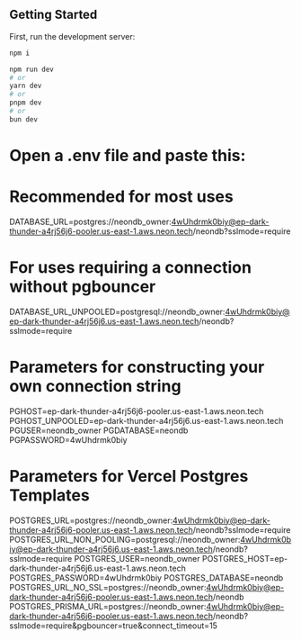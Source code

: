 ## Getting Started

First, run the development server:

```bash
npm i

npm run dev
# or
yarn dev
# or
pnpm dev
# or
bun dev
```

# Open a .env file and paste this:

# Recommended for most uses

DATABASE_URL=postgres://neondb_owner:4wUhdrmk0biy@ep-dark-thunder-a4rj56j6-pooler.us-east-1.aws.neon.tech/neondb?sslmode=require

# For uses requiring a connection without pgbouncer

DATABASE_URL_UNPOOLED=postgresql://neondb_owner:4wUhdrmk0biy@ep-dark-thunder-a4rj56j6.us-east-1.aws.neon.tech/neondb?sslmode=require

# Parameters for constructing your own connection string

PGHOST=ep-dark-thunder-a4rj56j6-pooler.us-east-1.aws.neon.tech
PGHOST_UNPOOLED=ep-dark-thunder-a4rj56j6.us-east-1.aws.neon.tech
PGUSER=neondb_owner
PGDATABASE=neondb
PGPASSWORD=4wUhdrmk0biy

# Parameters for Vercel Postgres Templates

POSTGRES_URL=postgres://neondb_owner:4wUhdrmk0biy@ep-dark-thunder-a4rj56j6-pooler.us-east-1.aws.neon.tech/neondb?sslmode=require
POSTGRES_URL_NON_POOLING=postgresql://neondb_owner:4wUhdrmk0biy@ep-dark-thunder-a4rj56j6.us-east-1.aws.neon.tech/neondb?sslmode=require
POSTGRES_USER=neondb_owner
POSTGRES_HOST=ep-dark-thunder-a4rj56j6.us-east-1.aws.neon.tech
POSTGRES_PASSWORD=4wUhdrmk0biy
POSTGRES_DATABASE=neondb
POSTGRES_URL_NO_SSL=postgres://neondb_owner:4wUhdrmk0biy@ep-dark-thunder-a4rj56j6-pooler.us-east-1.aws.neon.tech/neondb
POSTGRES_PRISMA_URL=postgres://neondb_owner:4wUhdrmk0biy@ep-dark-thunder-a4rj56j6-pooler.us-east-1.aws.neon.tech/neondb?sslmode=require&pgbouncer=true&connect_timeout=15
